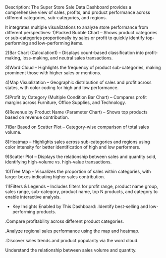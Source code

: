 Description:
The Super Store Sale Data Dashboard provides a comprehensive view of sales, profits, and product performance across different categories, sub-categories, and regions.

It integrates multiple visualizations to analyze store performance from different perspectives:
1)Packed Bubble Chart – Shows product categories or sub-categories proportionally by sales or profit to quickly identify top-performing and low-performing items.

2)Bar Chart (Calculation1) – Displays count-based classification into profit-making, loss-making, and neutral sales transactions.

3)Word Cloud – Highlights the frequency of product sub-categories, making prominent those with higher sales or mentions.

4)Map Visualization – Geographic distribution of sales and profit across states, with color coding for high and low performance.

5)Profit by Category (Multiple Condition Bar Chart) – Compares profit margins across Furniture, Office Supplies, and Technology.

6)Revenue by Product Name (Parameter Chart) – Shows top products based on revenue contribution.

7)Bar Based on Scatter Plot – Category-wise comparison of total sales volume.

8)Heatmap – Highlights sales across sub-categories and regions using color intensity for better identification of high and low performers.

9)Scatter Plot – Displays the relationship between sales and quantity sold, identifying high-volume vs. high-value transactions.

10)Tree Map – Visualizes the proportion of sales within categories, with larger boxes indicating higher sales contribution.

11)Filters & Legends – Includes filters for profit range, product name group, sales range, sub-category, product name, top N products, and category to enable interactive analysis.

* Key Insights Enabled by This Dashboard:
.Identify best-selling and low-performing products.

.Compare profitability across different product categories.

.Analyze regional sales performance using the map and heatmap.

.Discover sales trends and product popularity via the word cloud.

Understand the relationship between sales volume and quantity.

